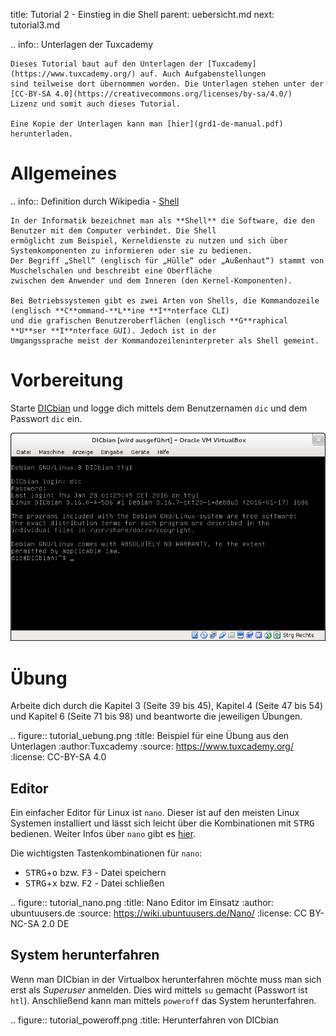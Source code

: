 title: Tutorial 2 - Einstieg in die Shell
parent: uebersicht.md
next: tutorial3.md

.. info:: Unterlagen der Tuxcademy

    Dieses Tutorial baut auf den Unterlagen der [Tuxcademy](https://www.tuxcademy.org/) auf. Auch Aufgabenstellungen
    sind teilweise dort übernommen worden. Die Unterlagen stehen unter der [CC-BY-SA 4.0](https://creativecommons.org/licenses/by-sa/4.0/)
    Lizenz und somit auch dieses Tutorial.

    Eine Kopie der Unterlagen kann man [hier](grd1-de-manual.pdf) herunterladen.

# Allgemeines

.. info:: Definition durch Wikipedia - [Shell](https://de.wikipedia.org/wiki/Shell_\(Betriebssystem\))

    In der Informatik bezeichnet man als **Shell** die Software, die den Benutzer mit dem Computer verbindet. Die Shell
    ermöglicht zum Beispiel, Kerneldienste zu nutzen und sich über Systemkomponenten zu informieren oder sie zu bedienen.
    Der Begriff „Shell“ (englisch für „Hülle“ oder „Außenhaut“) stammt von Muschelschalen und beschreibt eine Oberfläche
    zwischen dem Anwender und dem Inneren (den Kernel-Komponenten).

    Bei Betriebssystemen gibt es zwei Arten von Shells, die Kommandozeile (englisch **C**ommand-**L**ine **I**nterface CLI)
    und die grafischen Benutzeroberflächen (englisch **G**raphical **U**ser **I**nterface GUI). Jedoch ist in der
    Umgangssprache meist der Kommandozeileninterpreter als Shell gemeint.

# Vorbereitung
Starte [DICbian](dicbian.html) und logge dich mittels dem Benutzernamen `dic` und dem Passwort `dic` ein.

![DICbian nach dem Login](dicbian_shell.png)

# Übung

Arbeite dich durch die Kapitel 3 (Seite 39 bis 45), Kapitel 4 (Seite 47 bis 54) und Kapitel 6 (Seite 71 bis 98) und
beantworte die jeweiligen Übungen.

.. figure:: tutorial_uebung.png
    :title: Beispiel für eine Übung aus den Unterlagen
    :author:Tuxcademy
    :source: https://www.tuxcademy.org/
    :license: CC-BY-SA 4.0

## Editor
Ein einfacher Editor für Linux ist `nano`. Dieser ist auf den meisten Linux Systemen installiert und lässt sich leicht
über die Kombinationen mit <kbd>STRG</kbd> bedienen. Weiter Infos über `nano` gibt es [hier](https://wiki.ubuntuusers.de/Nano/).

Die wichtigsten Tastenkombinationen für `nano`:

* <kbd>STRG</kbd>+<kbd>o</kbd> bzw. <kbd>F3</kbd> - Datei speichern
* <kbd>STRG</kbd>+<kbd>x</kbd> bzw. <kbd>F2</kbd> - Datei schließen

.. figure:: tutorial_nano.png
    :title: Nano Editor im Einsatz
    :author: ubuntuusers.de
    :source: https://wiki.ubuntuusers.de/Nano/
    :license: CC BY-NC-SA 2.0 DE

## System herunterfahren
Wenn man DICbian in der Virtualbox herunterfahren möchte muss man sich erst als *Superuser* anmelden. Dies wird mittels
`su` gemacht (Passwort ist `htl`). Anschließend kann man mittels `poweroff` das System herunterfahren.

.. figure:: tutorial_poweroff.png
    :title: Herunterfahren von DICbian
